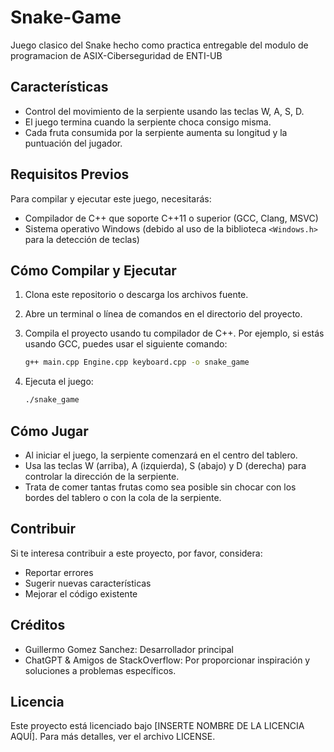 # Snake-Game
Juego clasico del Snake hecho como practica entregable del modulo de programacion de ASIX-Ciberseguridad de ENTI-UB
## Características

- Control del movimiento de la serpiente usando las teclas W, A, S, D.
- El juego termina cuando la serpiente choca consigo misma.
- Cada fruta consumida por la serpiente aumenta su longitud y la puntuación del jugador.

## Requisitos Previos

Para compilar y ejecutar este juego, necesitarás:

- Compilador de C++ que soporte C++11 o superior (GCC, Clang, MSVC)
- Sistema operativo Windows (debido al uso de la biblioteca `<Windows.h>` para la detección de teclas)

## Cómo Compilar y Ejecutar

1. Clona este repositorio o descarga los archivos fuente.
2. Abre un terminal o línea de comandos en el directorio del proyecto.
3. Compila el proyecto usando tu compilador de C++. Por ejemplo, si estás usando GCC, puedes usar el siguiente comando:

    ```bash
    g++ main.cpp Engine.cpp keyboard.cpp -o snake_game
    ```

4. Ejecuta el juego:

    ```bash
    ./snake_game
    ```

## Cómo Jugar

- Al iniciar el juego, la serpiente comenzará en el centro del tablero.
- Usa las teclas W (arriba), A (izquierda), S (abajo) y D (derecha) para controlar la dirección de la serpiente.
- Trata de comer tantas frutas como sea posible sin chocar con los bordes del tablero o con la cola de la serpiente.

## Contribuir

Si te interesa contribuir a este proyecto, por favor, considera:

- Reportar errores
- Sugerir nuevas características
- Mejorar el código existente

## Créditos

- Guillermo Gomez Sanchez: Desarrollador principal
- ChatGPT & Amigos de StackOverflow: Por proporcionar inspiración y soluciones a problemas específicos.

## Licencia

Este proyecto está licenciado bajo [INSERTE NOMBRE DE LA LICENCIA AQUÍ]. Para más detalles, ver el archivo LICENSE.

